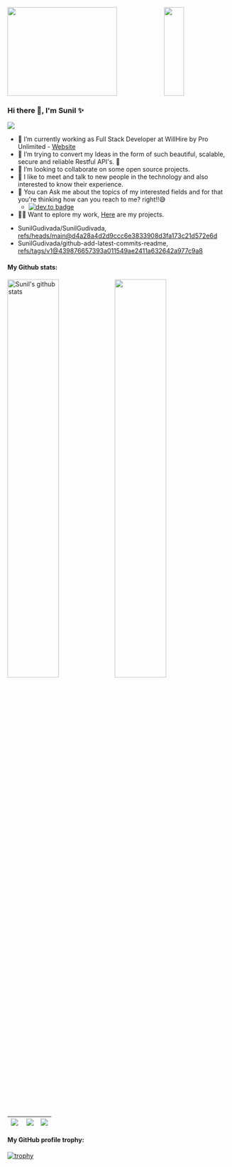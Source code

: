 [comment]: <> (<img src="https://media2.giphy.com/media/qgQUggAC3Pfv687qPC/giphy.gif" width="300">)
<img width="70%" style="height:200px" src="https://github-profile-summary-cards.vercel.app/api/cards/profile-details?username=SunilGudivada&theme=vue&hide_border=true"><img style="width:30%;height:200px" src="https://github-profile-summary-cards.vercel.app/api/cards/productive-time?username=sunilgudivada&theme=vue&hide_border=true"/>


### Hi there 👋, I'm Sunil ✨

<a href="https://github.com/Chanchal1603/github-visitors-counter">
    <img src="https://komarev.com/ghpvc/?username=SunilGudivada&style=plastic">
</a>

- 🔭 I’m currently working as Full Stack Developer at WillHire by Pro Unlimited - [Website](https://willhire.co/)
- 🌱 I’m trying to convert my Ideas in the form of such beautiful, scalable, secure and reliable Restful API's. 💜
- 👯 I’m looking to collaborate on some open source projects.
- 🤩 I like to meet and talk to new people in the technology and also interested to know their experience.
- 💬 You can Ask me about the topics of my interested fields and for that you're thinking how can you reach to me? right!!😅
    - [![dev.to badge](https://img.shields.io/badge/linkedin-sunilGudivada-blue)](https://www.linkedin.com/in/sunil0385/)
- 👨‍💻 Want to eplore my work, [Here](https://github.com/SunilGudivada?tab=repositories) are my projects.

<!-- START gadpp -->
- SunilGudivada/SunilGudivada, [refs/heads/main@d4a28a4d2d9ccc6e3833908d3fa173c21d572e6d](https://github.com/SunilGudivada/SunilGudivada/commit/d4a28a4d2d9ccc6e3833908d3fa173c21d572e6d)
- SunilGudivada/github-add-latest-commits-readme, [refs/tags/v1@439876657393a011549ae2411a632642a977c9a8](https://github.com/SunilGudivada/github-add-latest-commits-readme/commit/439876657393a011549ae2411a632642a977c9a8)

#### My Github stats: 
<img style="width:48%;" src="https://github-readme-stats.vercel.app/api?username=SunilGudivada&show_icons=true&include_all_commits=true&theme=vue&hide_border=true" alt="Sunil's github stats" /><img width="48%" src="https://github-readme-streak-stats.herokuapp.com/?user=SunilGudivada&theme=vue&custom_title=streak-stats&hide_border=true&layout=compact" />


|<img align="left" src= "https://github-profile-summary-cards.vercel.app/api/cards/repos-per-language?username=SunilGudivada&theme=vue&hide_border=true" />|<img align="center" src= "https://github-profile-summary-cards.vercel.app/api/cards/most-commit-language?username=SunilGudivada&theme=vue&hide_border=true" />|<img src="https://github-readme-stats.vercel.app/api/top-langs/?username=SunilGudivada&layout=compact&theme=vue&hide_border=true" />
|---|---|---|

#### My GitHub profile trophy:

[![trophy](https://github-profile-trophy.vercel.app/?username=SunilGudivada)](https://github.com/ryo-ma/github-profile-trophy)

